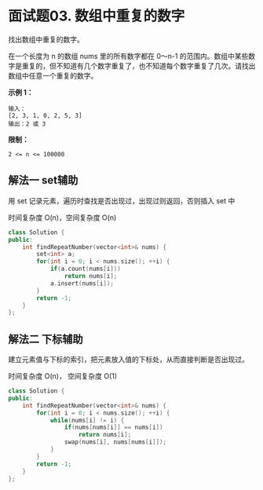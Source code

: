 # 面试题03. 数组中重复的数字

找出数组中重复的数字。

在一个长度为 n 的数组 nums 里的所有数字都在 0～n-1 的范围内。数组中某些数字是重复的，但不知道有几个数字重复了，也不知道每个数字重复了几次。请找出数组中任意一个重复的数字。

**示例 1：**

```
输入：
[2, 3, 1, 0, 2, 5, 3]
输出：2 或 3 
```



**限制：**

```
2 <= n <= 100000
```



## 解法一 set辅助

用 set 记录元素，遍历时查找是否出现过，出现过则返回，否则插入 set 中

时间复杂度 O(n)，空间复杂度 O(n)

```c++
class Solution {
public:
    int findRepeatNumber(vector<int>& nums) {
        set<int> a;
        for(int i = 0; i < nums.size(); ++i) {
            if(a.count(nums[i]))
                return nums[i];
            a.insert(nums[i]);
        }
        return -1;
    }
};
```



## 解法二 下标辅助

建立元素值与下标的索引，把元素放入值的下标处，从而直接判断是否出现过。

时间复杂度 O(n)， 空间复杂度 O(1)

```c++
class Solution {
public:
    int findRepeatNumber(vector<int>& nums) {
        for(int i = 0; i < nums.size(); ++i) {
            while(nums[i] != i) {
                if(nums[nums[i]] == nums[i])
                    return nums[i];
                swap(nums[i], nums[nums[i]]);
            }
        }
        return -1;
    }
};
```


